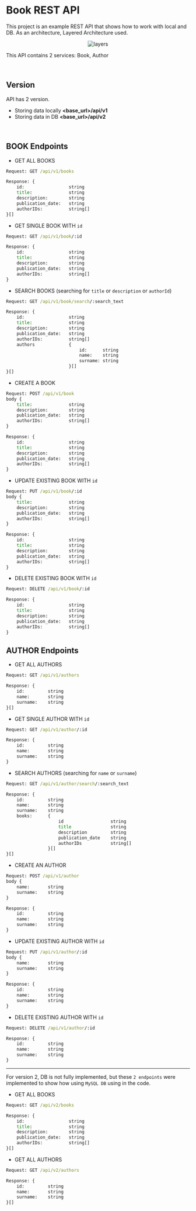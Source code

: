 # Book REST API

This project is an example REST API that shows how to work with local and DB. As an architecture, Layered Architecture used.

<p align="center">
<a>
    <img src="./docs/layers.png" alt="layers">
  </a>
</p>

This API contains 2 services: Book, Author

<br>

## Version

API has 2 version.

- Storing data locally **<base_url>/api/v1**
- Storing data in DB **<base_url>/api/v2**

<br>

## BOOK Endpoints

- GET ALL BOOKS

```cmd
Request: GET /api/v1/books

Response: {
    id:                 string
    title:              string
    description:        string
    publication_date:   string
    authorIDs:          string[]
}[]
```

- GET SINGLE BOOK WITH `id`

```cmd
Request: GET /api/v1/book/:id

Response: {
    id:                 string
    title:              string
    description:        string
    publication_date:   string
    authorIDs:          string[]
}
```

- SEARCH BOOKS (searching for `title` or `description` or `authorId`)

```cmd
Request: GET /api/v1/book/search/:search_text

Response: {
    id:                 string
    title:              string
    description:        string
    publication_date:   string
    authorIDs:          string[]
    authors             {
                            id:      string
                            name:    string
                            surname: string
                        }[]
}[]
```

- CREATE A BOOK

```cmd
Request: POST /api/v1/book
body {
    title:              string
    description:        string
    publication_date:   string
    authorIDs:          string[]
}

Response: {
    id:                 string
    title:              string
    description:        string
    publication_date:   string
    authorIDs:          string[]
}
```

- UPDATE EXISTING BOOK WITH `id`

```cmd
Request: PUT /api/v1/book/:id
body {
    title:              string
    description:        string
    publication_date:   string
    authorIDs:          string[]
}

Response: {
    id:                 string
    title:              string
    description:        string
    publication_date:   string
    authorIDs:          string[]
}
```

- DELETE EXISTING BOOK WITH `id`

```cmd
Request: DELETE /api/v1/book/:id

Response: {
    id:                 string
    title:              string
    description:        string
    publication_date:   string
    authorIDs:          string[]
}
```

## AUTHOR Endpoints

- GET ALL AUTHORS

```cmd
Request: GET /api/v1/authors

Response: {
    id:         string
    name:       string
    surname:    string
}[]
```

- GET SINGLE AUTHOR WITH `id`

```cmd
Request: GET /api/v1/author/:id

Response: {
    id:         string
    name:       string
    surname:    string
}
```

- SEARCH AUTHORS (searching for `name` or `surname`)

```cmd
Request: GET /api/v1/author/search/:search_text

Response: {
    id:         string
    name:       string
    surname:    string
    books:      {
                    id                  string
                    title               string
                    description         string
                    publication_date    string
                    authorIDs           string[]
                }[]
}[]
```

- CREATE AN AUTHOR

```cmd
Request: POST /api/v1/author
body {
    name:       string
    surname:    string
}

Response: {
    id:         string
    name:       string
    surname:    string
}
```

- UPDATE EXISTING AUTHOR WITH `id`

```cmd
Request: PUT /api/v1/author/:id
body {
    name:       string
    surname:    string
}

Response: {
    id:         string
    name:       string
    surname:    string
}
```

- DELETE EXISTING AUTHOR WITH `id`

```cmd
Request: DELETE /api/v1/author/:id

Response: {
    id:         string
    name:       string
    surname:    string
}
```

<hr>

For version 2, DB is not fully implemented, but these `2 endpoints` were implemented to show how using `MySQL DB` using in the code.

- GET ALL BOOKS

```cmd
Request: GET /api/v2/books

Response: {
    id:                 string
    title:              string
    description:        string
    publication_date:   string
    authorIDs:          string[]
}[]
```

- GET ALL AUTHORS

```cmd
Request: GET /api/v2/authors

Response: {
    id:         string
    name:       string
    surname:    string
}[]
```
